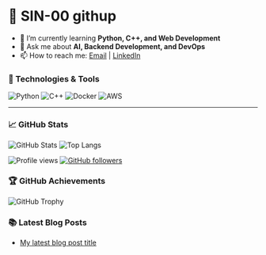 # 👋 SIN-00 githup

- 🌱 I’m currently learning **Python, C++, and Web Development**
- 💬 Ask me about **AI, Backend Development, and DevOps**
- 📫 How to reach me: [Email](mailto:ajtwoddltom@gmail.com) | [LinkedIn]([https://linkedin.com/in/yourname](https://www.linkedin.com/in/%EC%A7%80%ED%99%98-%EC%8B%A0-86976a350/))

### 🔧 Technologies & Tools
![Python](https://img.shields.io/badge/-Python-3776AB?style=flat-square&logo=python&logoColor=white)
![C++](https://img.shields.io/badge/-C++-00599C?style=flat-square&logo=c%2B%2B&logoColor=white)
![Docker](https://img.shields.io/badge/-Docker-2496ED?style=flat-square&logo=docker&logoColor=white)
![AWS](https://img.shields.io/badge/-AWS-232F3E?style=flat-square&logo=amazon-aws&logoColor=white)

---

### 📈 GitHub Stats
![GitHub Stats](https://github-readme-stats.vercel.app/api?username=SIN-00&show_icons=true&theme=radical)
![Top Langs](https://github-readme-stats.vercel.app/api/top-langs/?username=your-github-SIN-00&layout=compact&theme=radical)

![Profile views](https://komarev.com/ghpvc/?username=SIN-00&color=blue)
[![GitHub followers](https://img.shields.io/github/followers/SIN-00?style=social)](https://github.com/your-github-username?tab=followers)

### 🏆 GitHub Achievements
![GitHub Trophy](https://github-profile-trophy.vercel.app/?username=SIN-00&theme=onedark)

### 📚 Latest Blog Posts
<!-- BLOG-POST-LIST:START -->
- [My latest blog post title]([https://yourblog.com/link](https://velog.io/@zwlghks/posts))
<!-- BLOG-POST-LIST:END -->

